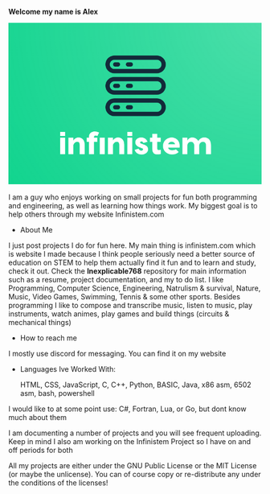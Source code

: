 **Welcome my name is Alex**

![Infinistem Logo](assets/favicon.png)

I am a guy who enjoys working on small projects for fun both programming and engineering, as well as learning how things work. My biggest goal is to help others through my website Infinistem.com

- About Me
  
I just post projects I do for fun here. My main thing is infinistem.com which is website I made because I think people seriously
need a better source of education on STEM to help them actually find it fun and to learn and study, check it out.
Check the **Inexplicable768** repository for main information such as a resume, project documentation, and my to do list. I like
Programming, Computer Science, Engineering, Natrulism & survival, Nature, Music, Video Games, Swimming, Tennis & some other sports. 
Besides programming I like to compose and transcribe music, listen to music, play instruments, watch animes, play games and build things
(circuits & mechanical things)
  
-  How to reach me
  
  I mostly use discord for messaging. You can find it on my website
  
 - Languages Ive Worked With:
   
   HTML, CSS, JavaScript, C, C++, Python, BASIC, Java, x86 asm, 6502 asm, bash, powershell

I would like to at some point use:  C#, Fortran, Lua, or Go, but dont know much about them

I am documenting a number of projects and you will see frequent uploading. Keep in mind I also am working on the Infinistem Project so I have on and off periods for both

All my projects are either under the GNU Public License or the MIT License (or maybe the unlicense). You can of course copy or re-distribute any under the conditions of the licenses! 


  
    
    
    

<!---
Infinistem/Infinistem is a ✨ special ✨ repository because its `README.md` (this file) appears on your GitHub profile.
You can click the Preview link to take a look at your changes.
--->
